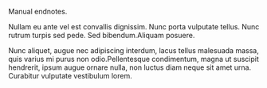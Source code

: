 Manual endnotes.

Nullam eu ante vel est convallis dignissim. Nunc porta vulputate tellus. Nunc rutrum turpis sed pede. Sed bibendum.Aliquam posuere.

Nunc aliquet, augue nec adipiscing interdum, lacus tellus malesuada massa, quis varius mi purus non odio.Pellentesque condimentum, magna ut suscipit hendrerit, ipsum augue ornare nulla, non luctus diam neque sit amet urna. Curabitur vulputate vestibulum lorem.

